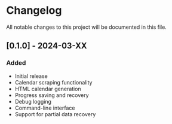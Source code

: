 # Changelog

All notable changes to this project will be documented in this file.

## [0.1.0] - 2024-03-XX

### Added
- Initial release
- Calendar scraping functionality
- HTML calendar generation
- Progress saving and recovery
- Debug logging
- Command-line interface
- Support for partial data recovery 